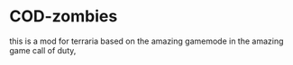 # COD-zombies
this is a mod for terraria based on the amazing gamemode in the amazing game call of duty,
